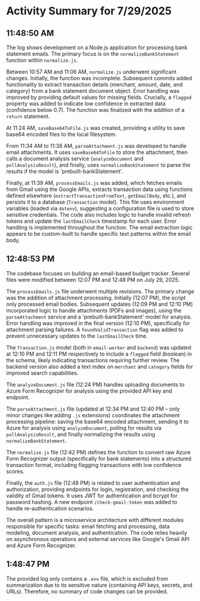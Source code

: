 # Activity Summary for 7/29/2025

## 11:48:50 AM
The log shows development on a Node.js application for processing bank statement emails.  The primary focus is on the `normalizeBankStatement` function within `normalize.js`.

Between 10:57 AM and 11:06 AM, `normalize.js` underwent significant changes.  Initially, the function was incomplete.  Subsequent commits added functionality to extract transaction details (merchant, amount, date, and category) from a bank statement document object.  Error handling was improved by providing default values for missing fields.  Crucially, a `flagged` property was added to indicate low confidence in extracted data (confidence below 0.7). The function was finalized with the addition of a `return` statement.

At 11:24 AM,  `saveBase64ToFile.js` was created, providing a utility to save base64 encoded files to the local filesystem.

From 11:34 AM to 11:38 AM, `parseAttachment.js` was developed to handle email attachments.  It uses `saveBase64ToFile` to store the attachment, then calls a document analysis service (`analyzeDocument` and `pollAnalysisResult`), and finally, uses `normalizeBankStatement` to parse the results if the model is 'prebuilt-bankStatement'.

Finally, at 11:39 AM, `processEmails.js` was added, which fetches emails from Gmail using the Google APIs, extracts transaction data using functions defined elsewhere (`extractTransactionFromText`, `getEmailBody`, etc.), and persists it to a database (`Transaction` model).  This file uses environment variables (loaded via `dotenv`), suggesting a configuration file is used to store sensitive credentials. The code also includes logic to handle invalid refresh tokens and update the `lastEmailCheck` timestamp for each user.  Error handling is implemented throughout the function.  The email extraction logic appears to be custom-built to handle specific text patterns within the email body.


## 12:48:53 PM
The codebase focuses on building an email-based budget tracker.  Several files were modified between 12:07 PM and 12:48 PM on July 29, 2025.

The `processEmails.js` file underwent multiple revisions. The primary change was the addition of attachment processing. Initially (12:07 PM), the script only processed email bodies. Subsequent updates (12:09 PM and 12:10 PM) incorporated logic to handle attachments (PDFs and images), using the `parseAttachment` service and a 'prebuilt-bankStatement' model for analysis.  Error handling was improved in the final version (12:10 PM), specifically for attachment parsing failures.  A `foundValidTransaction` flag was added to prevent unnecessary updates to the `lastEmailCheck` time.

The `Transaction.js` model (both in `email-worker` and `backend`) was updated at 12:10 PM and 12:11 PM respectively to include a `flagged` field (boolean) in the schema, likely indicating transactions requiring further review.  The backend version also added a text index on `merchant` and `category` fields for improved search capabilities.

The `analyzeDocument.js` file (12:24 PM) handles uploading documents to Azure Form Recognizer for analysis using the provided API key and endpoint.

The `parseAttachment.js` file (updated at 12:34 PM and 12:40 PM – only minor changes like adding `.js` extensions) coordinates the attachment processing pipeline: saving the base64 encoded attachment, sending it to Azure for analysis using `analyzeDocument`, polling for results via `pollAnalysisResult`, and finally normalizing the results using `normalizeBankStatement`.

The `normalize.js` file (12:42 PM) defines the function to convert raw Azure Form Recognizer output (specifically for bank statements) into a structured transaction format, including flagging transactions with low confidence scores.

Finally, the `auth.js` file (12:48 PM) is related to user authentication and authorization, providing endpoints for login, registration, and checking the validity of Gmail tokens.  It uses JWT for authentication and bcrypt for password hashing.  A new endpoint `/check-gmail-token` was added to handle re-authentication scenarios.

The overall pattern is a microservice architecture with different modules responsible for specific tasks: email fetching and processing, data modeling, document analysis, and authentication. The code relies heavily on asynchronous operations and external services like Google's Gmail API and Azure Form Recognizer.


## 1:48:47 PM
The provided log only contains a `.env` file, which is excluded from summarization due to its sensitive nature (containing API keys, secrets, and URLs).  Therefore, no summary of code changes can be provided.
